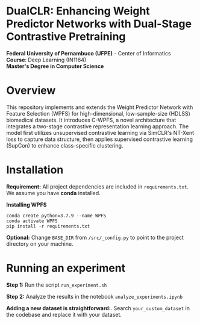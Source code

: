 # DualCLR: Enhancing Weight Predictor Networks with Dual-Stage Contrastive Pretraining

**Federal University of Pernambuco (UFPE)** - Center of Informatics  
**Course**: Deep Learning (IN1164)  
**Master's Degree in Computer Science**

# Overview

This repository implements and extends the Weight Predictor Network with Feature Selection (WPFS) for high-dimensional, low-sample-size (HDLSS) biomedical datasets. It introduces C-WPFS, a novel architecture that integrates a two-stage contrastive representation learning approach. The model first utilizes unsupervised contrastive learning via SimCLR's NT-Xent loss to capture data structure, then applies supervised contrastive learning (SupCon) to enhance class-specific clustering.

# Installation

**Requirement:** All project dependencies are included in `requirements.txt`. We assume you have **conda** installed.


**Installing WPFS**
```
conda create python=3.7.9 --name WPFS
conda activate WPFS
pip install -r requirements.txt
```
**Optional:** Change `BASE_DIR` from `/src/_config.py` to point to the project directory on your machine.


# Running an experiment

**Step 1:** Run the script `run_experiment.sh`

**Step 2:** Analyze the results in the notebook `analyze_experiments.ipynb`

**Adding a new dataset is straightforward:**. Search `your_custom_dataset` in the codebase and replace it with your dataset.
